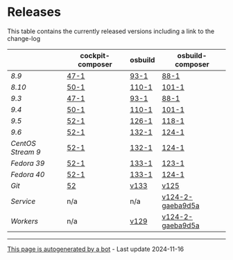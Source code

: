 # Releases
This table contains the currently released versions including a link to the change-log

|       | cockpit-composer    | osbuild    | osbuild-composer    |
|-------|---------------------|------------|---------------------|
*8.9* | [47-1](https://github.com/osbuild/cockpit-composer/releases/tag/47) | [93-1](https://github.com/osbuild/osbuild/releases/tag/v93) | [88-1](https://github.com/osbuild/osbuild-composer/releases/tag/v88)
*8.10* | [50-1](https://github.com/osbuild/cockpit-composer/releases/tag/50) | [110-1](https://github.com/osbuild/osbuild/releases/tag/v110) | [101-1](https://github.com/osbuild/osbuild-composer/releases/tag/v101)
*9.3* | [47-1](https://github.com/osbuild/cockpit-composer/releases/tag/47) | [93-1](https://github.com/osbuild/osbuild/releases/tag/v93) | [88-1](https://github.com/osbuild/osbuild-composer/releases/tag/v88)
*9.4* | [50-1](https://github.com/osbuild/cockpit-composer/releases/tag/50) | [110-1](https://github.com/osbuild/osbuild/releases/tag/v110) | [101-1](https://github.com/osbuild/osbuild-composer/releases/tag/v101)
*9.5* | [52-1](https://github.com/osbuild/cockpit-composer/releases/tag/52) | [126-1](https://github.com/osbuild/osbuild/releases/tag/v126) | [118-1](https://github.com/osbuild/osbuild-composer/releases/tag/v118)
*9.6* | [52-1](https://github.com/osbuild/cockpit-composer/releases/tag/52) | [132-1](https://github.com/osbuild/osbuild/releases/tag/v132) | [124-1](https://github.com/osbuild/osbuild-composer/releases/tag/v124)
*CentOS Stream 9* | [52-1](https://github.com/osbuild/cockpit-composer/releases/tag/52) | [132-1](https://github.com/osbuild/osbuild/releases/tag/v132) | [124-1](https://github.com/osbuild/osbuild-composer/releases/tag/v124)
*Fedora 39* | [52-1](https://github.com/osbuild/cockpit-composer/releases/tag/52) | [133-1](https://github.com/osbuild/osbuild/releases/tag/v133) | [123-1](https://github.com/osbuild/osbuild-composer/releases/tag/v123)
*Fedora 40* | [52-1](https://github.com/osbuild/cockpit-composer/releases/tag/52) | [133-1](https://github.com/osbuild/osbuild/releases/tag/v133) | [124-1](https://github.com/osbuild/osbuild-composer/releases/tag/v124)
*Git* | [52](https://github.com/osbuild/cockpit-composer/releases/tag/52) | [v133](https://github.com/osbuild/osbuild/releases/tag/v133) | [v125](https://github.com/osbuild/osbuild-composer/releases/tag/v125)
*Service* | n/a | n/a | [v124-2-gaeba9d5a](https://github.com/osbuild/osbuild-composer/compare/v124-2-gaeba9d5a...main)
*Workers* | n/a | [v129](https://github.com/osbuild/osbuild/compare/v129...main) | [v124-2-gaeba9d5a](https://github.com/osbuild/osbuild-composer/compare/v124-2-gaeba9d5a...main)

---

[This page is autogenerated by a bot](https://gitlab.cee.redhat.com/osbuild/guides-bot/-/blob/main/release_overview.py) - Last update 2024-11-16